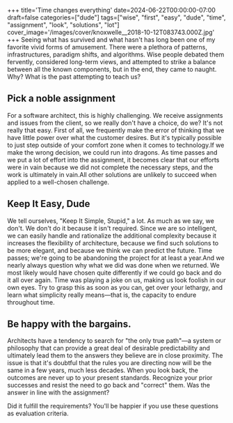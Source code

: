 +++
title='Time changes everything'
date=2024-06-22T00:00:00-07:00
draft=false
categories=["dude"]
tags=["wise", "first", "easy", "dude", "time", "assignment", "look", "solutions", "lot"]
cover_image='/images/cover/knoxwelle__2018-10-12T083743.000Z.jpg'
+++
Seeing what has survived and what hasn't has long been one of my favorite vivid forms of amusement. There were a plethora of patterns, infrastructures, paradigm shifts, and algorithms. Wise people debated them fervently, considered long-term views, and attempted to strike a balance between all the known components, but in the end, they came to naught. Why? What is the past attempting to teach us?

## Pick a noble assignment

For a software architect, this is highly challenging. We receive assignments and issues from the client, so we really don't have a choice, do we? It's not really that easy. First of all, we frequently make the error of thinking that we have little power over what the customer desires. But it's typically possible to just step outside of your comfort zone when it comes to technology.If we make the wrong decision, we could run into dragons. As time passes and we put a lot of effort into the assignment, it becomes clear that our efforts were in vain because we did not complete the necessary steps, and the work is ultimately in vain.All other solutions are unlikely to succeed when applied to a well-chosen challenge.

## Keep It Easy, Dude

We tell ourselves, "Keep It Simple, Stupid," a lot. As much as we say, we don't. We don't do it because it isn't required. Since we are so intelligent, we can easily handle and rationalize the additional complexity because it increases the flexibility of architecture, because we find such solutions to be more elegant, and because we think we can predict the future. Time passes; we're going to be abandoning the project for at least a year.And we nearly always question why what we did was done when we returned. We most likely would have chosen quite differently if we could go back and do it all over again. Time was playing a joke on us, making us look foolish in our own eyes. Try to grasp this as soon as you can, get over your lethargy, and learn what simplicity really means—that is, the capacity to endure throughout time.

## Be happy with the bargains.

Architects have a tendency to search for "the only true path"—a system or philosophy that can provide a great deal of desirable predictability and ultimately lead them to the answers they believe are in close proximity. The issue is that it's doubtful that the rules you are directing now will be the same in a few years, much less decades. When you look back, the outcomes are never up to your present standards. Recognize your prior successes and resist the need to go back and "correct" them. Was the answer in line with the assignment? 

Did it fulfill the requirements? You'll be happier if you use these questions as evaluation criteria.